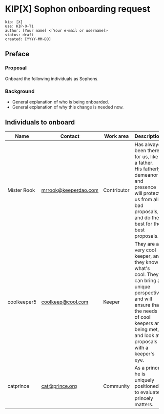 # KIP[X] Sophon onboarding request

```
kip: [X]
use: KIP-0-T1
author: [Your name] <[Your e-mail or username]>
status: draft
created: [YYYY-MM-DD]
```

## Preface 

### Proposal
Onboard the following individuals as Sophons.

### Background

- General explanation of who is being onboarded. 
- General explanation of why this change is needed now.

## Individuals to onboard 

| Name             | Contact              | Work area    | Description
| ---------------- | -------------------- | ------------ | ------------
| Mister Rook      | mrrook@keeperdao.com | Contributor  | Has always been there for us, like a father. His fatherly demeanor and presence will protect us from all bad proposals, and do the best for the best proposals.
| coolkeeper5      | coolkeep@cool.com    | Keeper       | They are a very cool keeper, and they know what's cool. They can bring a unique perspective and will ensure that the needs of cool keepers are being met, and look at proposals with a keeper's eye.
| catprince        | cat@prince.org       | Community    | As a prince, he is uniquely positioned to evaluate princely matters.
